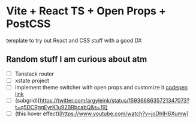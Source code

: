 # Vite + React TS + Open Props + PostCSS

template to try out React and CSS stuff with a good DX

## Random stuff I am curious about atm

- [ ] Tanstack router
- [ ] xstate project
- [ ] implement theme switcher with open props and customize it
      [codepen link](https://codepen.io/argyleink/pen/XWaYyWe)
- [ ] (subgrid)[https://twitter.com/argyleink/status/1593668635721347073?t=q5DCRggEyrK1u92BRbcabQ&s=19]
- [ ] (this hover effect)[https://www.youtube.com/watch?v=joDhIH6Xumw]
